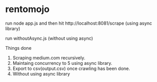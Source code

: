 # rentomojo
run node app.js and then hit http://localhost:8081/scrape (using async library)


run withoutAsync.js (without using async)

Things done
1) Scraping medium.com recursively.
2) Maintaing concurrency to 5 using async library.
3) Export to csv(output.csv) once crawling has been done.
4) Without using async library
